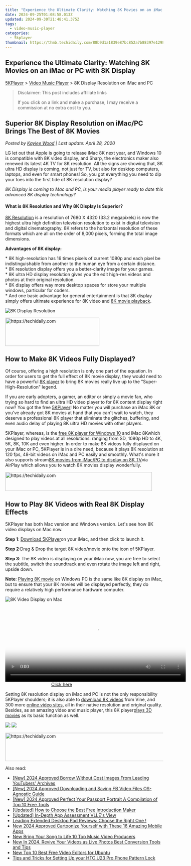 ```yaml
---
title: "Experience the Ultimate Clarity: Watching 8K Movies on an iMac or PC with 8K Display"
date: 2024-09-25T01:08:58.013Z
updated: 2024-09-30T21:48:41.375Z
tags:
  - video-music-player
categories:
  - 5kplayer
thumbnail: https://thmb.techidaily.com/88b9d1a1839e87bc852a7b88397e12987972348fa38a161adde19f109b06aa2c.jpg
---
```


## Experience the Ultimate Clarity: Watching 8K Movies on an iMac or PC with 8K Display

[5KPlayer](https://tools.techidaily.com/5kplayer/products/) \> [Video Music Player](https://tools.techidaily.com/5kplayer/video-music-player/) \> 8K Display Resolution on iMac and PC

>  Disclaimer: This post includes affiliate links
>
>  If you click on a link and make a purchase, I may receive a commission at no extra cost to you.
>

## Superior 8K Display Resolution on iMac/PC Brings The Best of 8K Movies

 _Posted by [Kaylee Wood](https://www.quora.com/profile/Amanda-Hu-21) | Last update: April 28, 2020_

LG let out that Apple is going to release iMac 8K next year, and Windows 10 is compatible with 8K video display, and Sharp, the electronics maker also renewed its latest 4K TV for 8K resolution. All the signs are showing that, 8K ultra HD display is coming, not just for TV, but also for desktop computers, laptops, and even for smart phones! So, you got everything you need to dip your toes into the first tide of 8K resolution display?

  
_8K Display is coming to Mac and PC, is your media player ready to date this advanced 8K display technology?_ 

#### **What is 8K Resolution and Why 8K Display Is Superior?**

[8K Resolution](https://tools.techidaily.com/winxdvd/products/) is a resolution of 7680 X 4320 (33.2 megapixels) is now the highest ultra high definition television resolution to exist in digital television and digital cinematography. 8K refers to the horizontal resolution of these formats which are all on the order of 8,000 pixels, forming the total image dimensions. 

**Advantages of 8K display:** 

\* 8K high-resolution has 16 times pixels of current 1080p and each pixel be indistinguishable from another to the human eye from a certain distance.   
 \* 8K resolution display offers you a better-clarity image for your games.   
 \* 8K ultra HD display resolution gives you the edit high-res videos and photos at their original resolution.   
 \* 8K display offers way more desktop spaces for store your multiple windows, particular for coders.   
 \* And one basic advantage for general entertainment is that 8K display simply offers ultimate experience for 8K video and [8K movie playback](https://tools.techidaily.com/5kplayer/video-music-player/). 

![8K Display Resolution](https://www.5kplayer.com/video-music-player/img/8k-display-resolution.jpg) 

<!-- affiliate ads begin -->
<a href="https://aligracehair.sjv.io/c/5597632/1959707/19272" target="_top" id="1959707">
  <img src="//a.impactradius-go.com/display-ad/19272-1959707" border="0" alt="https://techidaily.com" width="300" height="90"/>
</a>
<img height="0" width="0" src="https://aligracehair.sjv.io/i/5597632/1959707/19272" style="position:absolute;visibility:hidden;" border="0" />
<!-- affiliate ads end -->

## How to Make 8K Videos Fully Displayed?

Of course, offering a high resolution is only one part of the equation. In order for users to get the full effect of 8K movie display, they would need to have a powerful [8K player](https://tools.techidaily.com/5kplayer/video-music-player/) to bring 8K movies really live up to the "Super-High-Resolution" legend. 

If you are early adopters, a gamer, an editor or simply a movie fan, who trying so hard to find an ultra HD video player to for 8K content display right now? You got the free [5KPlayer](https://tools.techidaily.com/5kplayer/products/)! No matter you will purchase an iMac 8K or you've already got 8K movies at hand that you can't wait to watch, they deserve a professional 8K player that eliminate the glitches, buffering, and even audio delay of playing 8K ultra HD movies with other players. 

5KPlayer, whereas, is the [free 8K player for Windows 10](https://tools.techidaily.com/5kplayer/video-music-player/) and iMac 8Kwhich designed to play videos at all resolutions: ranging from SD, 1080p HD to 4K, 5K, 8K, 10K and even higher. In order to make 8K videos fully displayed on your iMac or PC, 5KPlayer is in a dire need, because it plays 8K resolution at 120 fps, 48-bit videos on iMac and PC easily and smoothly. What's more it also supports stream[8K movies from iMac/PC to display on 8K TV](https://tools.techidaily.com/5kplayer/airplay/)via AirPlay which allows you to watch 8K movies display wonderfully. 

<!-- affiliate ads begin -->
<a href="https://review-au.sjv.io/c/5597632/2098703/14409" target="_top" id="2098703">
  <img src="//a.impactradius-go.com/display-ad/14409-2098703" border="0" alt="https://techidaily.com" width="468" height="60"/>
</a>
<img height="0" width="0" src="https://review-au.sjv.io/i/5597632/2098703/14409" style="position:absolute;visibility:hidden;" border="0" />
<!-- affiliate ads end -->

## How to Play 8K Videos with Real 8K Display Effects

5KPlayer has both Mac version and Windows version. Let's see how 8K video displays on Mac now. 

**Step 1**: [Download 5KPlayer](https://tools.techidaily.com/5kplayer/products/)on your iMac, and then click to launch it. 

**Step 2**:Drag & Drop the target 8K video/movie onto the icon of 5KPlayer. 

**Step 3**: The 8K video is displaying on your iMac now, you are free to select the subtitle, switch the soundtrack and even rotate the image left and right, upside down. 

**Note**: [Playing 8K movie](https://tools.techidaily.com/5kplayer/video-music-player/) on Windows PC is the same like 8K display on iMac, but to ensure that your 8K movies will be displayed perfectly, they do require a relatively high performance hardware computer. 

![8K Video Display on Mac](https://www.5kplayer.com/video-music-player/img/play-8k-movies-on-mac.jpg) 

<!-- affiliate ads begin -->
<span id="1983473">
					<video width="576" height="240" style="cursor:pointer"
           poster="//a.impactradius-go.com/display-clicktoplayimage/1983473.png"
           onclick="if(!this.playClicked){this.play();this.setAttribute('controls',true);this.playClicked=true;}">
	   <source src="//a.impactradius-go.com/display-ad/22993-1983473">
	   <img src="//a.impactradius-go.com/display-clicktoplayimage/1983473.png" style="border: none; height: 100%; width: 100%; object-fit: contain">
	</video>
	<div style="width:360px;text-align:center"><a href="javascript:window.open(decodeURIComponent('https%3A%2F%2Fhomestyler.sjv.io%2Fc%2F5597632%2F1983473%2F22993'), '_blank');void(0);">Click here</a></div>
</span>
<img height="0" width="0" src="https://imp.pxf.io/i/5597632/1983473/22993" style="position:absolute;visibility:hidden;" border="0" />
<!-- affiliate ads end -->

Setting 8K resolution display on iMac and PC is not the only responsibility 5KPlayer shoulders; it is also able to [download 8K videos](https://tools.techidaily.com/5kplayer/youtube-download/) from Vine, and 300 more [online video sites](https://tools.techidaily.com/5kplayer/youtube-download/), all in their native resolution and original quality. Besides, as an amazing video and music player, this 8K player[plays 3D movies](https://tools.techidaily.com/5kplayer/video-music-player/) as its basic function as well.

[![](https://www.5kplayer.com/video-music-player/../button/freedownbackmac.png)](https://tools.techidaily.com/5kplayer/products/) [![](https://www.5kplayer.com/video-music-player/../button/freedownwhitewin.png)](https://tools.techidaily.com/5kplayer/products/)

<!-- affiliate ads begin -->
<a href="https://appsumo.8odi.net/c/5597632/2137379/7443" target="_top" id="2137379">
  <img src="//a.impactradius-go.com/display-ad/7443-2137379" border="0" alt="https://techidaily.com" width="728" height="90"/>
</a>
<img height="0" width="0" src="https://appsumo.8odi.net/i/5597632/2137379/7443" style="position:absolute;visibility:hidden;" border="0" />
<!-- affiliate ads end -->

<ins class="adsbygoogle"
     style="display:block"
     data-ad-format="autorelaxed"
     data-ad-client="ca-pub-7571918770474297"
     data-ad-slot="1223367746"></ins>

<ins class="adsbygoogle"
     style="display:block"
     data-ad-client="ca-pub-7571918770474297"
     data-ad-slot="8358498916"
     data-ad-format="auto"
     data-full-width-responsive="true"></ins>

<span class="atpl-alsoreadstyle">Also read:</span>
<div><ul>
<li><a href="https://youtube-blog.techidaily.com/024-approved-borrow-without-cost-images-from-leading-youtubers-archives/"><u>[New] 2024 Approved Borrow Without Cost Images From Leading YouTubers' Archives</u></a></li>
<li><a href="https://facebook-video-recording.techidaily.com/new-2024-approved-downloading-and-saving-fb-video-files-os-agnostic-guide/"><u>[New] 2024 Approved Downloading and Saving FB Video Files OS-Agnostic Guide</u></a></li>
<li><a href="https://fox-http.techidaily.com/new-2024-approved-perfect-your-passport-portrait-a-compilation-of-top-10-free-tools/"><u>[New] 2024 Approved Perfect Your Passport Portrait A Compilation of Top 10 Free Tools</u></a></li>
<li><a href="https://facebook-record-videos.techidaily.com/updated-how-to-choose-the-best-free-introduction-maker/"><u>[Updated] How to Choose the Best Free Introduction Maker</u></a></li>
<li><a href="https://fox-links.techidaily.com/updated-in-depth-app-assessment-vlles-view/"><u>[Updated] In-Depth App Assessment VLLE's View</u></a></li>
<li><a href="https://buynow-tips.techidaily.com/leading-extended-desktop-pad-reviews-choose-the-right-one/"><u>Leading Extended Desktop Pad Reviews: Choose the Right One !</u></a></li>
<li><a href="https://video-ai-editor.techidaily.com/new-2024-approved-cartoonize-yourself-with-these-16-amazing-mobile-apps/"><u>New 2024 Approved Cartoonize Yourself with These 16 Amazing Mobile Apps</u></a></li>
<li><a href="https://video-ai-editor.techidaily.com/new-bring-your-song-to-life-10-top-music-video-producers/"><u>New Bring Your Song to Life 10 Top Music Video Producers</u></a></li>
<li><a href="https://video-ai-editor.techidaily.com/new-in-2024-revive-your-videos-as-live-photos-best-conversion-tools-and-tips/"><u>New In 2024, Revive Your Videos as Live Photos Best Conversion Tools and Tips</u></a></li>
<li><a href="https://video-ai-editor.techidaily.com/new-top-10-best-free-video-editors-for-ubuntu/"><u>New Top 10 Best Free Video Editors for Ubuntu</u></a></li>
<li><a href="https://android-unlock.techidaily.com/tips-and-tricks-for-setting-up-your-htc-u23-pro-phone-pattern-lock-by-drfone-android/"><u>Tips and Tricks for Setting Up your HTC U23 Pro Phone Pattern Lock</u></a></li>
</ul></div>


